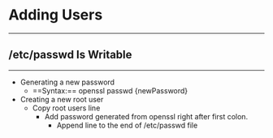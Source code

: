 # Adding Users
***
## /etc/passwd Is Writable
***
- Generating a new password
	- ==Syntax:==  openssl passwd {newPassword}
- Creating a new root user
	- Copy root users line
		- Add password generated from openssl right after first colon.
			- Append line to the end of /etc/passwd file